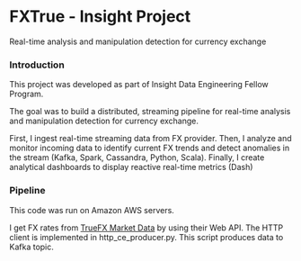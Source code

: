 # FXTrue - Insight Project

Real-time analysis and manipulation detection for currency exchange

### Introduction

This project was developed as part of Insight Data Engineering Fellow Program.

The goal was to build a distributed, streaming pipeline for real-time analysis and manipulation detection for currency exchange.

First, I ingest real-time streaming data from FX provider. Then, I analyze and monitor incoming data to identify current FX trends and detect anomalies in the stream (Kafka, Spark, Cassandra, Python, Scala). Finally, I create analytical dashboards to display reactive real-time metrics (Dash)

### Pipeline

This code was run on Amazon AWS servers. 

I get FX rates from [TrueFX Market Data](https://www.truefx.com/?page=frontpage) by using their Web API. The HTTP client is implemented in http_ce_producer.py. This script produces data to Kafka topic. 
